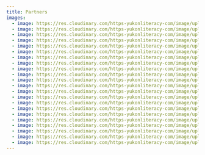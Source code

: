```yaml
---
title: Partners
images:
  - image: https://res.cloudinary.com/https-yukonliteracy-com/image/upload/q_35/v1648540480/whitehorse_city_wtxdjr.png
  - image: https://res.cloudinary.com/https-yukonliteracy-com/image/upload/q_35/v1648540686/teslin_klafji.png
  - image: https://res.cloudinary.com/https-yukonliteracy-com/image/upload/q_35/v1648540252/zero_waste_h7xsit.png
  - image: https://res.cloudinary.com/https-yukonliteracy-com/image/upload/q_35/v1648540965/quest_tg4ahd.png
  - image: https://res.cloudinary.com/https-yukonliteracy-com/image/upload/q_35/v1648540294/yukon_imagination_y2vodt.png
  - image: https://res.cloudinary.com/https-yukonliteracy-com/image/upload/q_35/v1648542064/carcross_tagish_mxp4xg.png
  - image: https://res.cloudinary.com/https-yukonliteracy-com/image/upload/q_35/v1648541114/partners_for_children_tepwq2.png
  - image: https://res.cloudinary.com/https-yukonliteracy-com/image/upload/q_35/v1648541191/nunavut_ti4uyg.png
  - image: https://res.cloudinary.com/https-yukonliteracy-com/image/upload/q_35/v1648541172/nwt_yo8zac.png
  - image: https://res.cloudinary.com/https-yukonliteracy-com/image/upload/q_35/v1648542082/burwash_lrl7r3.png
  - image: https://res.cloudinary.com/https-yukonliteracy-com/image/upload/q_35/v1648541416/lday_t5bz9d.png
  - image: https://res.cloudinary.com/https-yukonliteracy-com/image/upload/q_35/v1648540535/well_read_dqvls8.png
  - image: https://res.cloudinary.com/https-yukonliteracy-com/image/upload/q_35/v1648541671/francophone_uhlny1.png
  - image: https://res.cloudinary.com/https-yukonliteracy-com/image/upload/q_35/v1648541955/ctmc_pzzml1.png
  - image: https://res.cloudinary.com/https-yukonliteracy-com/image/upload/q_35/v1648541752/essentielles_hcys0e.png
  - image: https://res.cloudinary.com/https-yukonliteracy-com/image/upload/q_35/v1648540517/whats_up_gvkp3k.jpg
  - image: https://res.cloudinary.com/https-yukonliteracy-com/image/upload/q_35/v1648540608/vfwc_xrnxwp.png
  - image: https://res.cloudinary.com/https-yukonliteracy-com/image/upload/q_35/v1648540275/yukon_librairies_wgfgtw.png
  - image: https://res.cloudinary.com/https-yukonliteracy-com/image/upload/v1648542410/afy_zaxacy.png
  - image: https://res.cloudinary.com/https-yukonliteracy-com/image/upload/q_35/v1648542031/champagne_fcbilj.png
  - image: https://res.cloudinary.com/https-yukonliteracy-com/image/upload/q_35/v1648540648/tr_gorhmq.jpg
  - image: https://res.cloudinary.com/https-yukonliteracy-com/image/upload/q_35/v1648541456/kdfn_yi4ini.jpg
---
```

